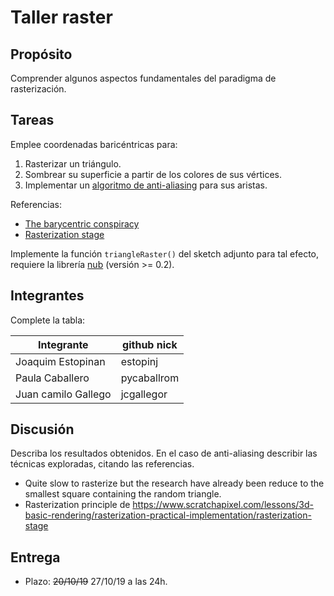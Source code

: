 # Taller raster

## Propósito

Comprender algunos aspectos fundamentales del paradigma de rasterización.

## Tareas

Emplee coordenadas baricéntricas para:

1. Rasterizar un triángulo.
2. Sombrear su superficie a partir de los colores de sus vértices.
3. Implementar un [algoritmo de anti-aliasing](https://www.scratchapixel.com/lessons/3d-basic-rendering/rasterization-practical-implementation/rasterization-practical-implementation) para sus aristas.

Referencias:

* [The barycentric conspiracy](https://fgiesen.wordpress.com/2013/02/06/the-barycentric-conspirac/)
* [Rasterization stage](https://www.scratchapixel.com/lessons/3d-basic-rendering/rasterization-practical-implementation/rasterization-stage)

Implemente la función ```triangleRaster()``` del sketch adjunto para tal efecto, requiere la librería [nub](https://github.com/visualcomputing/nub/releases) (versión >= 0.2).

## Integrantes

Complete la tabla:

| Integrante | github nick |
|------------|-------------|
|  Joaquim Estopinan  | estopinj    |
|  Paula Caballero  | pycaballrom    |
|  Juan camilo Gallego  | jcgallegor    |

## Discusión

Describa los resultados obtenidos. En el caso de anti-aliasing describir las técnicas exploradas, citando las referencias.

- Quite slow to rasterize but the research have already been reduce to the smallest square containing the random triangle.
- Rasterization principle de https://www.scratchapixel.com/lessons/3d-basic-rendering/rasterization-practical-implementation/rasterization-stage

## Entrega

* Plazo: ~~20/10/19~~ 27/10/19 a las 24h.
